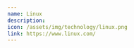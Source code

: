 ```yaml
---
name: Linux
description:
icon: /assets/img/technology/linux.png
link: https://www.linux.com/
---
```

